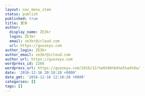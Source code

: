 ```yaml
---
layout: nav_menu_item
status: publish
published: true
title: 更多
author:
  display_name: ZE3kr
  login: ZE3kr
  email: ze3kr@icloud.com
  url: https://guozeyu.com
author_login: ZE3kr
author_email: ze3kr@icloud.com
author_url: https://guozeyu.com
wordpress_id: 2266
wordpress_url: https://guozeyu.com/2016/12/%e6%9b%b4%e5%a4%9a/
date: '2016-12-16 20:18:28 +0800'
date_gmt: '2016-12-16 12:18:28 +0800'
categories: []
tags: []
---
```



